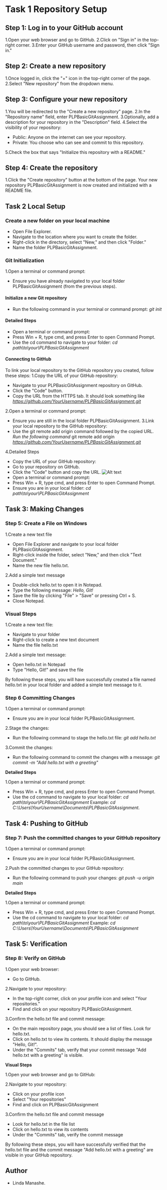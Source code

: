 # Task 1 Repository Setup

## Step 1: Log in to your GitHub account

1.Open your web browser and go to GitHub.
2.Click on "Sign in" in the top-right corner.
3.Enter your GitHub username and password, then click "Sign in."

## Step 2: Create a new repository

1.Once logged in, click the "+" icon in the top-right corner of the page.
2.Select "New repository" from the dropdown menu.

## Step 3: Configure your new repository

1.You will be redirected to the "Create a new repository" page.
2.In the "Repository name" field, enter PLPBasicGitAssignment.
3.Optionally, add a description for your repository in the "Description" field.
4.Select the visibility of your repository:

- Public: Anyone on the internet can see your repository.
- Private: You choose who can see and commit to this repository.

5.Check the box that says "Initialize this repository with a README."

## Step 4: Create the repository

1.Click the "Create repository" button at the bottom of the page.
Your new repository PLPBasicGitAssignment is now created and initialized with a README file.

## Task 2 Local Setup

### Create a new folder on your local machine

- Open File Explorer.
- Navigate to the location where you want to create the folder.
- Right-click in the directory, select "New," and then click "Folder."
- Name the folder PLPBasicGitAssignment.

### Git Initialization

1.Open a terminal or command prompt:

- Ensure you have already navigated to your local folder PLPBasicGitAssignment (from the previous steps).

#### Initialize a new Git repository

- Run the following command in your terminal or command prompt:
_git init_

#### Detailed Steps

- Open a terminal or command prompt:
- Press Win + R, type cmd, and press Enter to open Command Prompt.
- Use the cd command to navigate to your folder:
_cd path\to\your\PLPBasicGitAssignment_

#### Connecting to GitHub

To link your local repository to the GitHub repository you created, follow these steps:
1.Copy the URL of your GitHub repository:

- Navigate to your PLPBasicGitAssignment repository on GitHub.
- Click the "Code" button.
- Copy the URL from the HTTPS tab. It should look something like _<https://github.com/YourUsername/PLPBasicGitAssignment.git>_

2.Open a terminal or command prompt:

- Ensure you are still in the local folder PLPBasicGitAssignment.
3.Link your local repository to the GitHub repository:
- Use the git remote add origin command followed by the copied URL.
_Run the following command_
git remote add origin _<https://github.com/YourUsername/PLPBasicGitAssignment.git>_

4.Detailed Steps

- Copy the URL of your GitHub repository:
- Go to your repository on GitHub.
- Click the "Code" button and copy the URL.
![Alt text](images/GitPic.jpg)
- Open a terminal or command prompt:
- Press Win + R, type cmd, and press Enter to open Command Prompt.
- Ensure you are in your local folder:
_cd path\to\your\PLPBasicGitAssignment_

## Task 3: Making Changes

### Step 5: Create a File on Windows

1.Create a new text file

- Open File Explorer and navigate to your local folder PLPBasicGitAssignment.
- Right-click inside the folder, select "New," and then click "Text Document."
- Name the new file hello.txt.

2.Add a simple text message

- Double-click hello.txt to open it in Notepad.
- Type the following message:
_Hello, Git!_
- Save the file by clicking "File" > "Save" or pressing Ctrl + S.
- Close Notepad.

### Visual Steps

1.Create a new text file:

- Navigate to your folder
- Right-click to create a new text document
- Name the file hello.txt

2.Add a simple text message:

- Open hello.txt in Notepad
- Type "Hello, Git!" and save the file

By following these steps, you will have successfully created a file named hello.txt in your local folder and added a simple text message to it.

### Step 6 Committing Changes

1.Open a terminal or command prompt:

- Ensure you are in your local folder PLPBasicGitAssignment.

2.Stage the changes:

- Run the following command to stage the hello.txt file:
_git add hello.txt_

3.Commit the changes:

- Run the following command to commit the changes with a message:
_git commit -m "Add hello.txt with a greeting"_

__Detailed Steps__

1.Open a terminal or command prompt:

- Press Win + R, type cmd, and press Enter to open Command Prompt.
- Use the cd command to navigate to your local folder:
_cd path\to\your\PLPBasicGitAssignment_
Example:
_cd C:\Users\YourUsername\Documents\PLPBasicGitAssignment._

## Task 4: Pushing to GitHub

### Step 7: Push the committed changes to your GitHub repository

1.Open a terminal or command prompt:

- Ensure you are in your local folder PLPBasicGitAssignment.

2.Push the committed changes to your GitHub repository:

- Run the following command to push your changes:
_git push -u origin main_

__Detailed Steps__

1.Open a terminal or command prompt:

- Press Win + R, type cmd, and press Enter to open Command Prompt.
- Use the cd command to navigate to your local folder:
_cd path\to\your\PLPBasicGitAssignment_
Example:
_cd C:\Users\YourUsername\Documents\PLPBasicGitAssignment_

## Task 5: Verification

### Step 8: Verify on GitHub

1.Open your web browser:

- Go to GitHub.

2.Navigate to your repository:

- In the top-right corner, click on your profile icon and select "Your repositories."
- Find and click on your repository PLPBasicGitAssignment.

3.Confirm the hello.txt file and commit message:

- On the main repository page, you should see a list of files. Look for hello.txt.
- Click on hello.txt to view its contents. It should display the message "Hello, Git!".
- Under the "Commits" tab, verify that your commit message "Add hello.txt with a greeting" is visible.

__Visual Steps__

1.Open your web browser and go to GitHub:

2.Navigate to your repository:

- Click on your profile icon
- Select "Your repositories"
- Find and click on PLPBasicGitAssignment

3.Confirm the hello.txt file and commit message

- Look for hello.txt in the file list
- Click on hello.txt to view its contents
- Under the "Commits" tab, verify the commit message

By following these steps, you will have successfully verified that the hello.txt file and the commit message "Add hello.txt with a greeting" are visible in your GitHub repository.

## Author

- Linda Manashe.